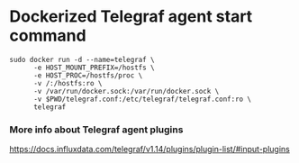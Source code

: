 # Dockerized Telegraf agent start command
```
sudo docker run -d --name=telegraf \
      -e HOST_MOUNT_PREFIX=/hostfs \
      -e HOST_PROC=/hostfs/proc \
      -v /:/hostfs:ro \
      -v /var/run/docker.sock:/var/run/docker.sock \
      -v $PWD/telegraf.conf:/etc/telegraf/telegraf.conf:ro \
      telegraf
```
      
### More info about Telegraf agent plugins
https://docs.influxdata.com/telegraf/v1.14/plugins/plugin-list/#input-plugins

